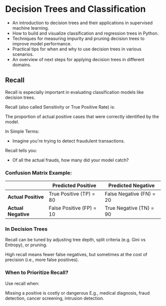 # Decision Trees and Classification

- An introduction to decision trees and their applications in supervised machine learning.
- How to build and visualize classification and regression trees in Python.
- Techniques for measuring impurity and pruning decision trees to improve model performance.
- Practical tips for when and why to use decision trees in various scenarios.
- An overview of next steps for applying decision trees in different domains.

## Recall 
Recall is especially important in evaluating classification models like decision trees.

Recall (also called Sensitivity or True Positive Rate) is:

The proportion of actual positive cases that were correctly identified by the model.

In Simple Terms:
- Imagine you're trying to detect fraudulent transactions.

Recall tells you:
- Of all the actual frauds, how many did your model catch?

### Confusion Matrix Example:

|                     | Predicted Positive       | Predicted Negative       |
| ------------------- | ------------------------ | ------------------------ |
| **Actual Positive** | True Positive (TP) = 80  | False Negative (FN) = 20 |
| **Actual Negative** | False Positive (FP) = 10 | True Negative (TN) = 90  |


### In Decision Trees
Recall can be tuned by adjusting tree depth, split criteria (e.g. Gini vs Entropy), or pruning.

High recall means fewer false negatives, but sometimes at the cost of precision (i.e., more false positives).

### When to Prioritize Recall?
Use recall when:

Missing a positive is costly or dangerous
E.g., medical diagnosis, fraud detection, cancer screening, intrusion detection.